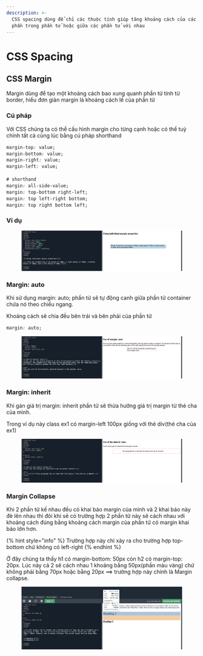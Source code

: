 ```yaml
---
description: >-
  CSS spacing dùng để chỉ các thuộc tính giúp tăng khoảng cách của các thành
  phần trong phần tử hoặc giữa các phần tử với nhau
---
```


# CSS Spacing

## CSS Margin

Margin dùng để tạo một khoảng cách bao xung quanh phần tử tính từ border, hiểu đơn giản margin là khoảng cách lề của phần tử

### Cú pháp&#x20;

Với CSS chúng ta có thể cấu hình margin cho từng cạnh hoặc có thể tuỳ chỉnh tất cả cùng lúc bằng cú pháp shorthand

```css
margin-top: value;
margin-bottom: value;
margin-right: value;
margin-left: value;

# shorthand
margin: all-side-value; 
margin: top-bottom right-left;
margin: top left-right bottom;
margin: top right bottom left;
```

### Ví dụ

<figure><img src="../.gitbook/assets/image (5).png" alt=""><figcaption></figcaption></figure>

### Margin: auto

Khi sử dụng margin: auto; phần tử sẽ tự động canh giữa phần tử container chứa nó theo chiều ngang.

Khoảng cách sẽ chia đều bên trái và bên phải của phần tử

```css
margin: auto;
```

<figure><img src="../.gitbook/assets/image (7).png" alt=""><figcaption></figcaption></figure>

### Margin: inherit

Khi gán giá trị margin: inherit phần tử sẽ thừa hưởng giá trị margin từ thẻ cha của mình.

Trong ví dụ này class ex1 có margin-left 100px giống với thẻ div(thẻ cha của ex1)

<figure><img src="../.gitbook/assets/image.png" alt=""><figcaption></figcaption></figure>

### Margin Collapse

Khi 2 phần tử kế nhau đều có khai báo margin của mình và 2 khai báo này đè lên nhau thì đôi khi sẽ có trường hợp 2 phần tử này sẽ cách nhau với khoảng cách đúng bằng khoảng cách margin của phần tử có margin khai báo lớn hơn.&#x20;

{% hint style="info" %}
Trường hợp này chỉ xảy ra cho trường hợp top-bottom chứ không có left-right
{% endhint %}

Ở đây chúng ta thấy h1 có margin-bottom: 50px còn h2 có margin-top: 20px. Lúc này cả 2 sẽ cách nhau 1 khoảng bằng 50px(phần màu vàng) chứ không phải bằng 70px hoặc bằng 20px ==> trường hợp này chính là Margin collapse.

<figure><img src="../.gitbook/assets/image (1).png" alt=""><figcaption></figcaption></figure>
